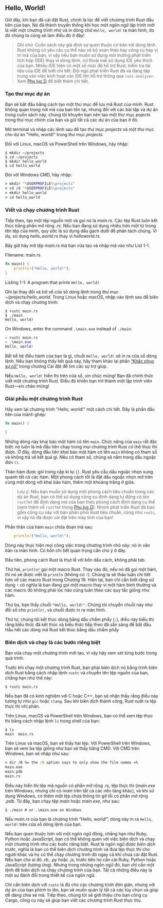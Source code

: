 ## Hello, World!

Giờ đây, khi bạn đã cài đặt Rust, chính là lúc để viết chương trình Rust
đầu tiên của bạn. Nó đã thành truyền thống khi học một ngôn ngữ lập trình
mới là viết một chương trình nhỏ và in dòng chữ `Hello, world!` ra màn hình,
do đó chúng ta cũng sẽ làm điều đó ở đây!

> Ghi chú: Cuốn sách này giả định sự quen thuộc cơ bản với dòng lệnh. Rust không có 
> yêu cầu cụ thể nào về bộ soạn thảo hay công cụ hay vị trí mã của bạn, vì vậy
> nếu bạn muốn sử dụng môi trường phát triển tích hợp (IDE) thay vì dòng lệnh,
> cứ thoải mái sử dụng IDE yêu thích của bạn. Nhiều IDE hiện có một số
> mức độ hỗ trợ Rust; kiểm tra tài liệu của IDE để biết chi tiết. Đội ngũ phát triển Rust
> đã và đang tập trung vào việc kích hoạt các IDE lớn hỗ trợ  thông qua `rust-analyzer`.
> Xem [Phụ lục D][devtools]<!-- ignore --> để biết thêm chi tiết.

### Tạo thư mục dự án

Bạn sẽ bắt đầu bằng cách tạo một thư mục để lưu mã Rust của mình. Rust không quan trọng
nơi mã của bạn tồn tại, nhưng đối với các bài tập và dự án trong cuốn sách này, chúng tôi 
khuyên bạn nên tạo một thư mục *pojects* trong thư mục chính của bạn và giữ tất cả
các dự án của bạn ở đó.

Mở terminal và nhập các lệnh sau để tạo thư mục *projects*
và một thư mục cho dự án "Hello, world!" trong thư mục *projects*.

Đối với Linux, macOS và PowerShell trên Windows, hãy nhập:

```console
$ mkdir ~/projects
$ cd ~/projects
$ mkdir hello_world
$ cd hello_world
```

Đói với Windows CMD, hãy nhập:

```cmd
> mkdir "%USERPROFILE%\projects"
> cd /d "%USERPROFILE%\projects"
> mkdir hello_world
> cd hello_world
```

### Viết và chạy chương trình Rust

Tiếp theo, tạo một tệp nguồn mới và gọi nó là *main.rs*. Các tệp Rust luôn kết thúc
bằng phần mở rộng *.rs*. Nếu bạn đang sử dụng nhiều hơn một từ trong tên tệp của mình,
quy ước là sử dụng dấu gạch dưới để phân tách chúng. Ví dụ, sử dụng
*hello_world.rs* thay vì *helloworld.rs*.

Bây giờ hãy mở tệp *main.rs* mà bạn vừa tạo và nhập mã vào như List 1-1.

<span class="filename">Filename: main.rs</span>

```rust
fn main() {
    println!("Hello, world!");
}
```

<span class="caption">Listing 1-1: A program that prints `Hello, world!`</span>

Ghi lại thay đổi và trở về cửa sổ dòng lệnh trong thư mục 
*~/projects/hello_world*. Trong Linux hoặc macOS, nhập vào lệnh
sau để biên dịch và chạy chương trình:

```console
$ rustc main.rs
$ ./main
Hello, world!
```

On Windows, enter the command `.\main.exe` instead of `./main`:

```powershell
> rustc main.rs
> .\main.exe
Hello, world!
```

Bất kể hệ điều hành của bạn là gì, chuỗi `Hello, world!` sẽ in ra
cửa sổ dòng lệnh. Nếu bạn không thấy kết quả này, hãy tham khảo lại phần
[“Khắc phục sự cố”][troubleshooting]<!-- bỏ qua --> trong chương Cài đặt
để tìm các sự trợ giúp.

Nếu `Hello, world!` hiển thị trên cửa sổ, xin chúc mừng! Bạn đã chính thức viết
một chương trình Rust. Điều đó khiến bạn trở thành một lập trình viên Rust—xin chào mừng!

### Giải phẫu một chương trình Rust

Hãy xem lại chương trình "Hello, world!" một cách chi tiết. Đây là phần đầu tiên của
mảnh ghép:

```rust
fn main() {

}
```

Những dòng này khai báo một hàm có tên `main`. Chức năng của `main` rất đặc biệt: nó
luôn là mã đầu tiên chạy trong mọi chương trình Rust có thể thực thi được. Ở đây,
dòng đầu tiên khai báo một hàm có tên `main` không có tham số và không trả về kết quả gì.
Nếu có tham số, chúng sẽ nằm trong dấu ngoặc đơn `()`.

Thân hàm được gói trong cặp kí tự `{}`. Rust yêu cầu dấu ngoặc nhọn xung quanh tất cả
các hàm. Một phong cách tốt là đặt dấu ngoặc nhọn mở trên cùng một
dòng với khai báo hàm, thêm một khoảng trắng ở giữa.

> Lưu ý: Nếu bạn muốn sử dụng một phong cách tiêu chuẩn trong các dự án Rust, bạn có thể
> sử dụng công cụ định dạng tự động có tên `rustfmt` để định dạng mã của bạn theo phong cách 
> định dạng cụ thể (xem thêm về `rustfmt` trong [Phụ lục D][devtools]<!-- bỏ qua -->). 
> Nhóm phát triển Rust đã bao gồm công cụ này với bản phân phối Rust tiêu chuẩn, cũng như `rustc`,
> vì vậy nó đã được cài đặt trên máy tính của bạn!

Phần thân của hàm `main` chứa đoạn mã sau:

```rust
    println!("Hello, world!");
```

Dòng này thực hiện mọi công việc trong chương trình nhỏ này: nó in văn bản ra
màn hình. Có bốn chi tiết quan trọng cần chú ý ở đây.

Đầu tiên, phong cách Rust là thụt lề với bốn dấu cách, không phải tab.

Thứ hai, `println!` gọi một macro Rust. Thay vào đó, nếu nó đã gọi một hàm, thì nó
sẽ được viết là `println` (không có `!`). Chúng ta sẽ thảo luận chi tiết hơn về các
macro Rust trong Chương 19. Hiện tại, bạn chỉ cần biết rằng sử dụng `!` có nghĩa là 
bạn đang gọi một macro thay vì một hàm bình thường và các macro đó không phải lúc nào
cũng tuân theo các quy tắc giống như hàm.

Thứ ba, bạn thấy chuỗi `"Hello, world!"`. Chúng tôi chuyển chuỗi này như đối số
cho `println!`, và chuỗi được in ra màn hình.

Thứ tư, chúng tôi kết thúc dòng bằng dấu chấm phẩy (`;`), điều này biểu thị rằng 
biểu thức đã kết thúc và biểu thức tiếp theo đã sẵn sàng để bắt đầu. 
Hầu hết các dòng mã Rust kết thúc bằng dấu chấm phẩy

### Biên dịch và chạy là các bước riêng biệt

Bạn vừa chạy một chương trình mới tạo, vì vậy hãy xem xét từng bước trong
quá trình.

Trước khi chạy một chương trình Rust, bạn phải biên dịch nó bằng trình biên dịch 
Rust bằng cách nhập lệnh `rustc` và chuyển tên tệp nguồn của bạn, chẳng hạn như
thế này:

```console
$ rustc main.rs
```

Nếu bạn đã có kinh nghiệm với C hoặc C++, bạn sẽ nhận thấy rằng điều này tương tự
như `gcc` hoặc `clang`. Sau khi biên dịch thành công, Rust xuất ra tệp thực thi nhị phân.

Trên Linux, macOS và PowerShell trên Windows, bạn có thể xem tệp thực thi bằng cách
nhập lệnh `ls` trong shell của bạn:

```console
$ ls
main  main.rs
```
Trên Linux và macOS, bạn sẽ thấy hai tệp. Với PowerShell trên Windows, bạn sẽ
xem ba tệp giống như bạn sẽ thấy bằng CMD. Với CMD trên Windows, bạn
sẽ nhập như sau:

```cmd
> dir /B %= the /B option says to only show the file names =%
main.exe
main.pdb
main.rs
```

Điều này hiển thị tệp mã nguồn có phần mở rộng *.rs*, tệp thực thi
(*main.exe* trên Windows, nhưng chỉ có *main* trên tất cả các nền tảng khác), 
và khi sử dụng Windows, có thêm một tệp chứa thông tin gỡ lỗi có phần mở rộng *.pdb*.
Từ đây, bạn chạy tệp *main* hoặc *main.exe*, như sau:

```console
$ ./main # or .\main.exe on Windows
```
Nếu *main.rs* của bạn là chương trình “Hello, world!”, dòng này in ra `Hello, world!` 
trên cửa sổ dòng lệnh của bạn.

Nếu bạn quen thuộc hơn với một ngôn ngữ động, chẳng hạn như Ruby, Python hoặc
JavaScript, bạn có thể không quen với việc biên dịch và chạy một chương trình như
các bước riêng biệt. Rust là ngôn ngữ *được biên dịch trước*, nghĩa là bạn có thể
biên dịch chương trình và đưa tệp thực thi cho người khác và họ có thể chạy 
chương trình đó ngay cả khi chưa cài đặt Rust. Nếu bạn cho ai đó *.rb*, *.py* hoặc
*.js*, trước tiên họ cần cài Ruby, Python hoặc JavaScript (tương ứng). Nhưng trong
những ngôn ngữ đó, bạn chỉ cần một lệnh để biên dịch và chạy chương trình của bạn. 
Tất cả những điều này là một sự đánh đổi trong thiết kế của ngôn ngữ.

Chỉ cần biên dịch với `rustc` là đủ cho các chương trình đơn giản, nhưng với dự án 
của bạn phình to lên, bạn sẽ muốn quản lý tất cả các tùy chọn và giúp dễ dàng chia sẻ
mã. Tiếp theo, chúng tôi sẽ giới thiệu cho bạn công cụ Cargo, công cụ này sẽ giúp bạn viết
các chương trình Rust thực thụ.

[troubleshooting]: ch01-01-installation.html#troubleshooting
[devtools]: appendix-04-useful-development-tools.md
